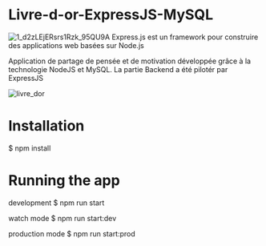 # Livre-d-or-ExpressJS-MySQL
![1_d2zLEjERsrs1Rzk_95QU9A](https://user-images.githubusercontent.com/32743573/64381689-16265b00-d034-11e9-89f7-13cdf52df1ea.png)
Express.js est un framework pour construire des applications web basées sur Node.js

Application de partage de pensée et de motivation développée grâce à la technologie NodeJS et MySQL. La partie Backend a été pilotér par ExpressJS

![livre_dor](https://user-images.githubusercontent.com/32743573/64381494-9c8e6d00-d033-11e9-9146-1afbb1e87e36.png)

# Installation
$ npm install

# Running the app

  development
$ npm run start

  watch mode
$ npm run start:dev

  production mode
$ npm run start:prod
